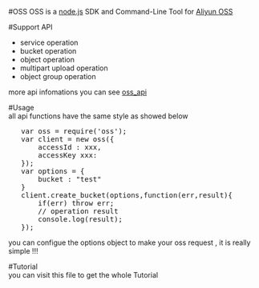 #OSS
OSS is a [node.js](http://nodejs.org) SDK and Command-Line Tool for [Aliyun OSS](http://www.aliyun.com/product?type=oss)  

#Support API  
+ service operation  
+ bucket operation 
+ object operation  
+ multipart upload operation  
+ object group operation  
  
more api infomations you can see [oss_api](http://storage.aliyun.com/aliyun_portal_storage/oss_api/OSS_API.zip)  

#Usage  
all api functions have the same style as showed below  
  
<pre>
   var oss = require('oss');  
   var client = new oss({
       accessId : xxx,
       accessKey xxx: 
   });
   var options = {
       bucket : "test"
   }
   client.create_bucket(options,function(err,result){
       if(err) throw err;
       // operation result
       console.log(result);
   });
</pre>

you can configue the options object to make your oss request , it is really simple !!!  

#Tutorial  
you can visit this file to get the whole Tutorial

